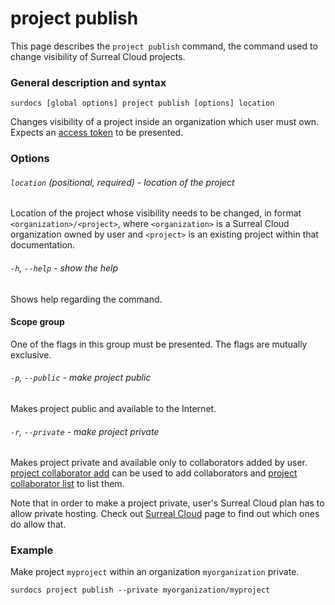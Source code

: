 # project publish

This page describes the `project publish` command, the command used to change visibility of Surreal Cloud projects.

### General description and syntax

`surdocs [global options] project publish [options] location`

Changes visibility of a project inside an organization which user must own. Expects an [access token](docs/cli/global-options#access-tokens "Access tokens") to be presented.

### Options

###### `location` (positional, required) - location of the project

Location of the project whose visibility needs to be changed, in format `<organization>/<project>`, where `<organization>` is a Surreal Cloud organization owned by user and `<project>` is an existing project within that documentation. 

###### `-h`, `--help` - show the help

Shows help regarding the command.

#### Scope group

One of the flags in this group must be presented. The flags are mutually exclusive.

###### `-p`, `--public` - make project public

Makes project public and available to the Internet.

###### `-r`, `--private` - make project private

Makes project private and available only to collaborators added by user. [project collaborator add](docs/cli/project-collaborator-add "Project collaborator add") can be used to add collaborators and [project collaborator list](docs/cli/project-collaborator-list "Project collaborator list") to list them.

Note that in order to make a project private, user's Surreal Cloud plan has to allow private hosting. Check out [Surreal Cloud](https://medelfor.com/products/surreal-cloud) page to find out which ones do allow that.

### Example

Make project `myproject` within an organization `myorganization` private.

```
surdocs project publish --private myorganization/myproject
```
